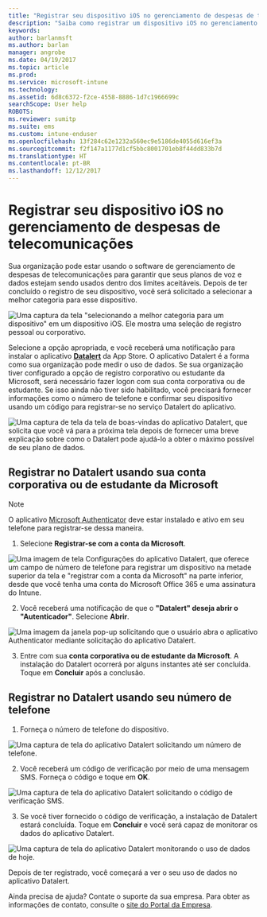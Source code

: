 ```yaml
---
title: "Registrar seu dispositivo iOS no gerenciamento de despesas de telecomunicações com o Intune"
description: "Saiba como registrar um dispositivo iOS no gerenciamento de despesas de telecomunicações."
keywords: 
author: barlanmsft
ms.author: barlan
manager: angrobe
ms.date: 04/19/2017
ms.topic: article
ms.prod: 
ms.service: microsoft-intune
ms.technology: 
ms.assetid: 6d8c6372-f2ce-4558-8886-1d7c1966699c
searchScope: User help
ROBOTS: 
ms.reviewer: sumitp
ms.suite: ems
ms.custom: intune-enduser
ms.openlocfilehash: 13f284c62e1232a560ec9e5186de4055d616ef3a
ms.sourcegitcommit: f2f147a1177d1cf5bbc8001701eb8f44dd833b7d
ms.translationtype: HT
ms.contentlocale: pt-BR
ms.lasthandoff: 12/12/2017
---
```

# <a name="enroll-your-ios-device-in-telecom-expense-management"></a>Registrar seu dispositivo iOS no gerenciamento de despesas de telecomunicações

Sua organização pode estar usando o software de gerenciamento de despesas de telecomunicações para garantir que seus planos de voz e dados estejam sendo usados dentro dos limites aceitáveis. Depois de ter concluído o registro de seu dispositivo, você será solicitado a selecionar a melhor categoria para esse dispositivo.

  ![Uma captura da tela "selecionando a melhor categoria para um dispositivo" em um dispositivo iOS. Ele mostra uma seleção de registro pessoal ou corporativo.](./media/ios-enroll-10-tem-select-best-category.png)

Selecione a opção apropriada, e você receberá uma notificação para instalar o aplicativo [__Datalert__](https://itunes.apple.com/app/datalert/id771029268?mt=8) da App Store. O aplicativo Datalert é a forma como sua organização pode medir o uso de dados. Se sua organização tiver configurado a opção de registro corporativo ou estudante da Microsoft, será necessário fazer logon com sua conta corporativa ou de estudante. Se isso ainda não tiver sido habilitado, você precisará fornecer informações como o número de telefone e confirmar seu dispositivo usando um código para registrar-se no serviço Datalert do aplicativo.

  ![Uma captura de tela da tela de boas-vindas do aplicativo Datalert, que solicita que você vá para a próxima tela depois de fornecer uma breve explicação sobre como o Datalert pode ajudá-lo a obter o máximo possível de seu plano de dados.](./media/ios-enroll-11-tem-datalert-setup.png)

## <a name="enroll-into-datalert-using-your-microsoft-work-or-school-account"></a>Registrar no Datalert usando sua conta corporativa ou de estudante da Microsoft

> [!NOTE]
> O aplicativo [Microsoft Authenticator](https://docs.microsoft.com/azure/multi-factor-authentication/end-user/microsoft-authenticator-app-how-to) deve estar instalado e ativo em seu telefone para registrar-se dessa maneira.

1. Selecione __Registrar-se com a conta da Microsoft__.

  ![Uma imagem de tela Configurações do aplicativo Datalert, que oferece um campo de número de telefone para registrar um dispositivo na metade superior da tela e "registrar com a conta da Microsoft" na parte inferior, desde que você tenha uma conta do Microsoft Office 365 e uma assinatura do Intune.](./media/ios-enroll-11a-tem-datalert-enroll-msft-account.png)

2. Você receberá uma notificação de que o __"Datalert" deseja abrir o "Autenticador"__. Selecione __Abrir__.

  ![Uma imagem da janela pop-up solicitando que o usuário abra o aplicativo Authenticator mediante solicitação do aplicativo Datalert.](./media/ios-enroll-11b-tem-datalert-open-authenticator.png)

3. Entre com sua __conta corporativa ou de estudante da Microsoft__. A instalação do Datalert ocorrerá por alguns instantes até ser concluída. Toque em __Concluir__ após a conclusão.

## <a name="enroll-into-datalert-using-your-phone-number"></a>Registrar no Datalert usando seu número de telefone

1. Forneça o número de telefone do dispositivo.

  ![Uma captura de tela do aplicativo Datalert solicitando um número de telefone.](./media/ios-enroll-12-tem-datalert-phone-number.png)

2. Você receberá um código de verificação por meio de uma mensagem SMS. Forneça o código e toque em __OK__.

  ![Uma captura de tela do aplicativo Datalert solicitando o código de verificação SMS.](./media/ios-enroll-13-tem-datalert-sms.png)

3. Se você tiver fornecido o código de verificação, a instalação de Datalert estará concluída. Toque em __Concluir__ e você será capaz de monitorar os dados do aplicativo Datalert.

  ![Uma captura de tela do aplicativo Datalert monitorando o uso de dados de hoje.](./media/ios-enroll-14-tem-datalert-monitoring-active.png)

Depois de ter registrado, você começará a ver o seu uso de dados no aplicativo Datalert.

Ainda precisa de ajuda? Contate o suporte da sua empresa. Para obter as informações de contato, consulte o [site do Portal da Empresa](https://portal.manage.microsoft.com#HelpDeskDialog).
